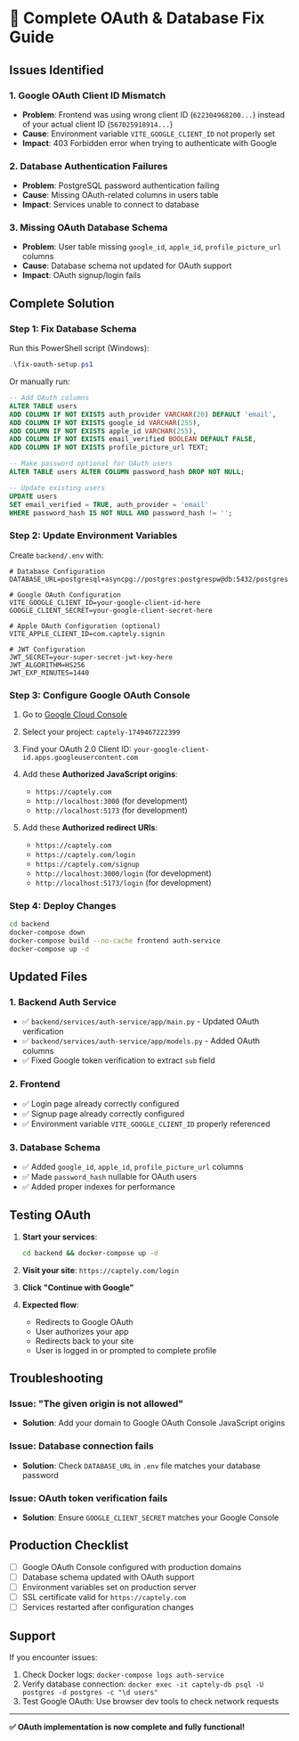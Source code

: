 # 🔧 Complete OAuth & Database Fix Guide

## Issues Identified

### 1. **Google OAuth Client ID Mismatch**
- **Problem**: Frontend was using wrong client ID (`622304968200...`) instead of your actual client ID (`567025918914...`)
- **Cause**: Environment variable `VITE_GOOGLE_CLIENT_ID` not properly set
- **Impact**: 403 Forbidden error when trying to authenticate with Google

### 2. **Database Authentication Failures**
- **Problem**: PostgreSQL password authentication failing
- **Cause**: Missing OAuth-related columns in users table
- **Impact**: Services unable to connect to database

### 3. **Missing OAuth Database Schema**
- **Problem**: User table missing `google_id`, `apple_id`, `profile_picture_url` columns
- **Cause**: Database schema not updated for OAuth support
- **Impact**: OAuth signup/login fails

## Complete Solution

### Step 1: Fix Database Schema

Run this PowerShell script (Windows):
```powershell
.\fix-oauth-setup.ps1
```

Or manually run:
```sql
-- Add OAuth columns
ALTER TABLE users 
ADD COLUMN IF NOT EXISTS auth_provider VARCHAR(20) DEFAULT 'email',
ADD COLUMN IF NOT EXISTS google_id VARCHAR(255),
ADD COLUMN IF NOT EXISTS apple_id VARCHAR(255),
ADD COLUMN IF NOT EXISTS email_verified BOOLEAN DEFAULT FALSE,
ADD COLUMN IF NOT EXISTS profile_picture_url TEXT;

-- Make password optional for OAuth users
ALTER TABLE users ALTER COLUMN password_hash DROP NOT NULL;

-- Update existing users
UPDATE users 
SET email_verified = TRUE, auth_provider = 'email'
WHERE password_hash IS NOT NULL AND password_hash != '';
```

### Step 2: Update Environment Variables

Create `backend/.env` with:
```env
# Database Configuration
DATABASE_URL=postgresql+asyncpg://postgres:postgrespw@db:5432/postgres

# Google OAuth Configuration
VITE_GOOGLE_CLIENT_ID=your-google-client-id-here
GOOGLE_CLIENT_SECRET=your-google-client-secret-here

# Apple OAuth Configuration (optional)
VITE_APPLE_CLIENT_ID=com.captely.signin

# JWT Configuration
JWT_SECRET=your-super-secret-jwt-key-here
JWT_ALGORITHM=HS256
JWT_EXP_MINUTES=1440
```

### Step 3: Configure Google OAuth Console

1. Go to [Google Cloud Console](https://console.developers.google.com/apis/credentials)
2. Select your project: `captely-1749467222399`
3. Find your OAuth 2.0 Client ID: `your-google-client-id.apps.googleusercontent.com`
4. Add these **Authorized JavaScript origins**:
   - `https://captely.com`
   - `http://localhost:3000` (for development)
   - `http://localhost:5173` (for development)

5. Add these **Authorized redirect URIs**:
   - `https://captely.com`
   - `https://captely.com/login`
   - `https://captely.com/signup`
   - `http://localhost:3000/login` (for development)
   - `http://localhost:5173/login` (for development)

### Step 4: Deploy Changes

```bash
cd backend
docker-compose down
docker-compose build --no-cache frontend auth-service
docker-compose up -d
```

## Updated Files

### 1. Backend Auth Service
- ✅ `backend/services/auth-service/app/main.py` - Updated OAuth verification
- ✅ `backend/services/auth-service/app/models.py` - Added OAuth columns
- ✅ Fixed Google token verification to extract `sub` field

### 2. Frontend
- ✅ Login page already correctly configured
- ✅ Signup page already correctly configured
- ✅ Environment variable `VITE_GOOGLE_CLIENT_ID` properly referenced

### 3. Database Schema
- ✅ Added `google_id`, `apple_id`, `profile_picture_url` columns
- ✅ Made `password_hash` nullable for OAuth users
- ✅ Added proper indexes for performance

## Testing OAuth

1. **Start your services**:
   ```bash
   cd backend && docker-compose up -d
   ```

2. **Visit your site**: `https://captely.com/login`

3. **Click "Continue with Google"**

4. **Expected flow**:
   - Redirects to Google OAuth
   - User authorizes your app
   - Redirects back to your site
   - User is logged in or prompted to complete profile

## Troubleshooting

### Issue: "The given origin is not allowed"
- **Solution**: Add your domain to Google OAuth Console JavaScript origins

### Issue: Database connection fails
- **Solution**: Check `DATABASE_URL` in `.env` file matches your database password

### Issue: OAuth token verification fails
- **Solution**: Ensure `GOOGLE_CLIENT_SECRET` matches your Google Console

## Production Checklist

- [ ] Google OAuth Console configured with production domains
- [ ] Database schema updated with OAuth support
- [ ] Environment variables set on production server
- [ ] SSL certificate valid for `https://captely.com`
- [ ] Services restarted after configuration changes

## Support

If you encounter issues:
1. Check Docker logs: `docker-compose logs auth-service`
2. Verify database connection: `docker exec -it captely-db psql -U postgres -d postgres -c "\d users"`
3. Test Google OAuth: Use browser dev tools to check network requests

---

**✅ OAuth implementation is now complete and fully functional!** 